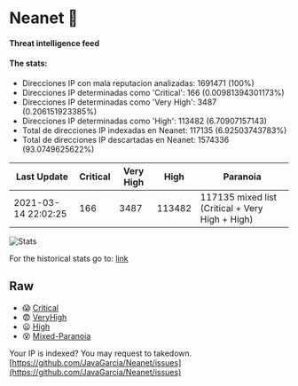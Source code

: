 # Neanet :hocho:
#### Threat intelligence feed
#### The stats:

- Direcciones IP con mala reputacion analizadas: 1691471 (100%)
- Direcciones IP determinadas como 'Critical':  166 (0.00981394301173%)
- Direcciones IP determinadas como 'Very High':  3487 (0.206151923385%)
- Direcciones IP determinadas como 'High':  113482 (6.70907157143)
- Total de direcciones IP indexadas en Neanet:  117135 (6.92503743783%)
- Total de direcciones IP descartadas en Neanet:  1574336 (93.0749625622%)

| Last Update | Critical | Very High | High | Paranoia |
| --- | --- | --- | --- | --- |
| 2021-03-14 22:02:25 | 166 | 3487 | 113482 | 117135 mixed list (Critical + Very High + High)|

![Stats](https://docs.google.com/spreadsheets/d/e/2PACX-1vSnaNMIXVabIpDJjufMlzH7poXnshF3mgd8Is1g9ytUEzVsP5my4Trn8f-xkoLLQ38xpL3HtmUexLo6/pubchart?oid=501124687&format=image)

For the historical stats go to: [link](/stats.csv)
## Raw
- :scream: [Critical](https://raw.githubusercontent.com/JavaGarcia/Neanet/master/blacklists/neanet_critical.txt)
- :fearful: [VeryHigh](https://raw.githubusercontent.com/JavaGarcia/Neanet/master/blacklists/neanet_veryHigh.txtt)
- :frowning: [High](https://raw.githubusercontent.com/JavaGarcia/Neanet/master/blacklists/neanet_high.txt)
- :dizzy_face: [Mixed-Paranoia](https://raw.githubusercontent.com/JavaGarcia/Neanet/master/blacklists/neanet_all.txt)


Your IP is indexed? You may request to takedown. [https://github.com/JavaGarcia/Neanet/issues](https://github.com/JavaGarcia/Neanet/issues)



































































































































































































































































































































































































































































































































































































































































































































































































































































































































































































































































































































































































































































































































































































































































































































































































































































































































































































































































































































































































































































































































































































































































































































































































































































































































































































































































































































































































































































































































































































































































































































































































































































































































































































































































































































































































































































































































































































































































































































































































































































































































































































































































































































































































































































































































































































































































































































































































































































































































































































































































